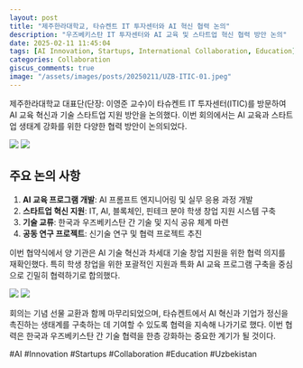 ```yaml
---
layout: post
title: "제주한라대학교, 타슈켄트 IT 투자센터와 AI 혁신 협력 논의"
description: "우즈베키스탄 IT 투자센터와 AI 교육 및 스타트업 혁신 협력 방안 논의"
date: 2025-02-11 11:45:04
tags: [AI Innovation, Startups, International Collaboration, Education]
categories: Collaboration
giscus_comments: true
image: "/assets/images/posts/20250211/UZB-ITIC-01.jpeg"
---
```


제주한라대학교 대표단(단장: 이영준 교수)이 타슈켄트 IT 투자센터(ITIC)를 방문하여 AI 교육 혁신과 기술 스타트업 지원 방안을 논의했다. 이번 회의에서는 AI 교육과 스타트업 생태계 강화를 위한 다양한 협력 방안이 논의되었다.

<div class="gallery-box">
  <div class="gallery">
    <img src="/assets/images/posts/20250211/UZB-ITIC-02.jpeg" loading="lazy">
    <img src="/assets/images/posts/20250211/UZB-ITIC-03.jpeg" loading="lazy">
  </div>
</div>

## 주요 논의 사항

1. **AI 교육 프로그램 개발**: AI 프롬프트 엔지니어링 및 실무 응용 과정 개발
2. **스타트업 혁신 지원**: IT, AI, 블록체인, 핀테크 분야 학생 창업 지원 시스템 구축
3. **기술 교류**: 한국과 우즈베키스탄 간 기술 및 지식 공유 체계 마련
4. **공동 연구 프로젝트**: 신기술 연구 및 협력 프로젝트 추진

이번 협약식에서 양 기관은 AI 기술 혁신과 차세대 기술 창업 지원을 위한 협력 의지를 재확인했다. 특히 학생 창업을 위한 포괄적인 지원과 특화 AI 교육 프로그램 구축을 중심으로 긴밀히 협력하기로 합의했다.

<div class="gallery-box">
  <div class="gallery">
    <img src="/assets/images/posts/20250211/UZB-ITIC-04.jpeg" loading="lazy">
    <img src="/assets/images/posts/20250211/UZB-ITIC-05.jpeg" loading="lazy">
  </div>
</div>

회의는 기념 선물 교환과 함께 마무리되었으며, 타슈켄트에서 AI 혁신과 기업가 정신을 촉진하는 생태계를 구축하는 데 기여할 수 있도록 협력을 지속해 나가기로 했다. 이번 협력은 한국과 우즈베키스탄 간 기술 협력을 한층 강화하는 중요한 계기가 될 것이다.

#AI #Innovation #Startups #Collaboration #Education #Uzbekistan
